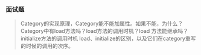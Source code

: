 ### 面试题

> Category的实现原理，Category能不能加属性。如果不能，为什么？
Category中有load方法吗？load方法的调用时机？load 方法能继承吗？
initialize方法的调用时机
load、initialize的区别，以及它们在category重写的时候的调用的次序。

